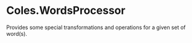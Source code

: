# Coles.WordsProcessor
Provides some special transformations and operations for a given set of word(s).
